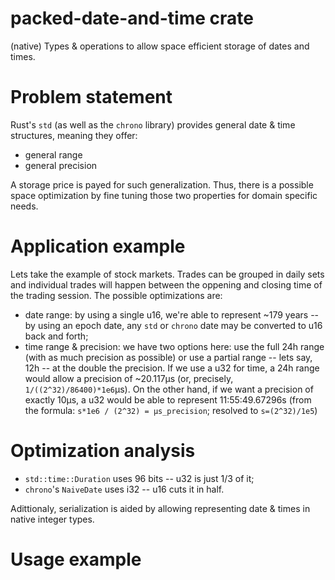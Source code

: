 # packed-date-and-time crate

(native) Types & operations to allow space efficient storage of dates and times.

# Problem statement

Rust's `std` (as well as the `chrono` library) provides general date & time structures, meaning they offer:
   * general range
   * general precision

A storage price is payed for such generalization. Thus, there is a possible space optimization by fine tuning those two properties for domain specific needs.

# Application example

Lets take the example of stock markets. Trades can be grouped in daily sets and individual trades will happen between the oppening and closing time of the trading session. The possible optimizations are:
   * date range: by using a single u16, we're able to represent ~179 years -- by using an epoch date, any `std` or `chrono` date may be converted to u16 back and forth;
   * time range & precision: we have two options here: use the full 24h range (with as much precision as possible) or use a partial range -- lets say, 12h -- at the double the precision. If we use a u32 for time, a 24h range would allow a precision of ~20.117µs (or, precisely, `1/((2^32)/86400)*1e6`µs). On the other hand, if we want a precision of exactly 10µs, a u32 would be able to represent 11:55:49.67296s (from the formula: `s*1e6 / (2^32) = µs_precision`; resolved to `s=(2^32)/1e5`)

# Optimization analysis

   * `std::time::Duration` uses 96 bits -- u32 is just 1/3 of it;
   * `chrono`'s `NaiveDate` uses i32 -- u16 cuts it in half.

Adittionaly, serialization is aided by allowing representing date & times in native integer types.

# Usage example


